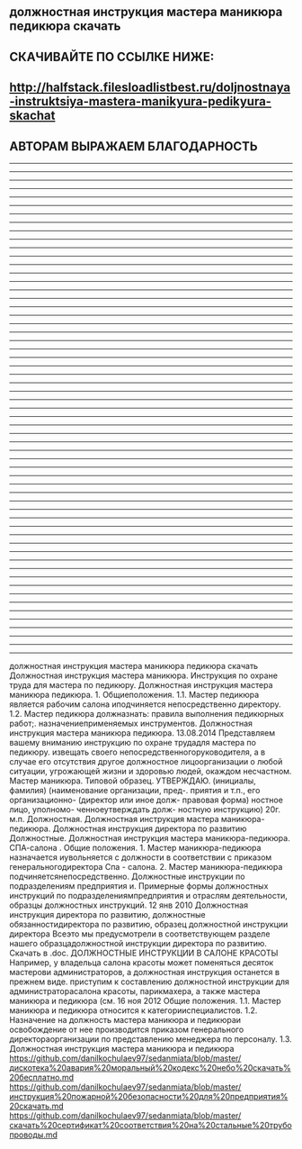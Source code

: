должностная инструкция мастера маникюра педикюра скачать
--------------------------------------------------
СКАЧИВАЙТЕ ПО ССЫЛКЕ НИЖЕ:
--------------------------------------------------
http://halfstack.filesloadlistbest.ru/doljnostnaya-instruktsiya-mastera-manikyura-pedikyura-skachat
--------------------------------------------------
АВТОРАМ ВЫРАЖАЕМ БЛАГОДАРНОСТЬ
--------------------------------------------------
--------------------------------------------------
--------------------------------------------------
--------------------------------------------------
--------------------------------------------------
--------------------------------------------------
--------------------------------------------------
--------------------------------------------------
--------------------------------------------------
--------------------------------------------------
--------------------------------------------------
--------------------------------------------------
--------------------------------------------------
--------------------------------------------------
--------------------------------------------------
--------------------------------------------------
--------------------------------------------------
--------------------------------------------------
--------------------------------------------------
--------------------------------------------------
--------------------------------------------------
--------------------------------------------------
--------------------------------------------------
--------------------------------------------------
--------------------------------------------------
--------------------------------------------------
--------------------------------------------------
--------------------------------------------------
--------------------------------------------------
--------------------------------------------------
--------------------------------------------------
--------------------------------------------------
--------------------------------------------------
--------------------------------------------------
--------------------------------------------------
--------------------------------------------------
--------------------------------------------------
--------------------------------------------------
--------------------------------------------------
--------------------------------------------------
--------------------------------------------------
--------------------------------------------------
--------------------------------------------------
--------------------------------------------------
--------------------------------------------------
--------------------------------------------------
--------------------------------------------------
--------------------------------------------------
--------------------------------------------------
--------------------------------------------------
--------------------------------------------------
--------------------------------------------------
--------------------------------------------------
--------------------------------------------------
--------------------------------------------------
--------------------------------------------------
--------------------------------------------------
--------------------------------------------------
--------------------------------------------------
--------------------------------------------------
должностная инструкция мастера маникюра педикюра скачать Должностная инструкция мастера маникюра. Инструкция по охране труда для мастера по педикюру. Должностная инструкция мастера маникюра  педикюра. 1. Общиеположения. 1.1. Мастер педикюра является рабочим салона  иподчиняется непосредственно директору. 1.2. Мастер педикюра должназнать:  правила выполнения педикюрных работ;.  назначениеприменяемых инструментов. Должностная инструкция мастера маникюра  педикюра. 13.08.2014  Представляем вашему вниманию инструкцию по охране трудадля мастера по педикюру.  извещать своего непосредственногоруководителя, а в случае его отсутствия  другое должностное лицоорганизации о любой ситуации, угрожающей жизни и здоровью людей, окаждом несчастном. Мастер маникюра. Типовой образец. УТВЕРЖДАЮ. (инициалы, фамилия) (наименование организации, пред-. приятия и т.п., его организационно- (директор или иное долж- правовая форма) ностное лицо, уполномо- ченноеутверждать долж- ностную инструкцию)    20г. м.п. Должностная. Должностная инструкция мастера маникюра-педикюра. Должностная инструкция директора по развитию  Должностные. Должностная инструкция мастера маникюра-педикюра. СПА-салона . Общие положения. 1. Мастер маникюра-педикюра назначается иувольняется с должности в соответствии с приказом генеральногодиректора Спа - салона. 2. Мастер маникюра-педикюра подчиняетсянепосредственно. Должностные инструкции по подразделениям предприятия и. Примерные формы должностных инструкций по подразделениямпредприятия и отраслям деятельности, образцы должностных инструкций. 12 янв 2010  Должностная инструкция директора по развитию, должностные обязанностидиректора по развитию, образец должностной инструкции директора  Всеэто мы предусмотрели в соответствующем разделе нашего образцадолжностной инструкции директора по развитию. Скачать в .doc. ДОЛЖНОСТНЫЕ ИНСТРУКЦИИ В САЛОНЕ КРАСОТЫ
Например, у владельца салона красоты может поменяться десяток мастерови администраторов, а должностная инструкция останется в прежнем виде. приступим к составлению должностной инструкции для администраторасалона красоты, парикмахера, а также мастера маникюра и педикюра (см. 16 ноя 2012  Общие положения. 1.1. Мастер маникюра и педикюра относится к категорииспециалистов. 1.2. Назначение на должность мастера маникюра и педикюраи освобождение от нее производится приказом генерального директораорганизации по представлению менеджера по персоналу. 1.3. Должностная инструкция мастера маникюра и педикюра
https://github.com/danilkochulaev97/sedanmiata/blob/master/дискотека%20авария%20моральный%20кодекс%20небо%20скачать%20бесплатно.md
https://github.com/danilkochulaev97/sedanmiata/blob/master/инструкция%20пожарной%20безопасности%20для%20предприятия%20скачать.md
https://github.com/danilkochulaev97/sedanmiata/blob/master/скачать%20сертификат%20соответствия%20на%20стальные%20трубопроводы.md